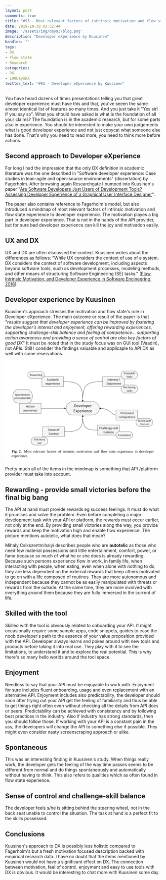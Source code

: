 ```yaml
---
layout: post
comments: true
title: "#93 - Most relevant factors of intrinsic motivation and flow state experience to developer experience."
date: 2019-10-30 03:32:44
image: '/assets/img/day93/blog.png'
description: "Developer eXperience by Kuusinen"
handles: "" 
tags:
- DX 
- Flow state
- Research
categories:
- DX
- 100DaysDX
twitter_text: "#93 - Developer eXperience by Kuusinen"
---
```


You have heard dozens of times presentations telling you that great developer experience must have this and that, you've seeen the same almost identical list of features so many times. And you just take it "Yes sir! If you say so". What you should have asked is what is the foundation of all your claims? The foundation is in the academic research, but for some parts also in experience. You should be interested to make your own judgements what is good developer experience and not just copycat what someone else has done. That's why you need to read more, you need to think more before actions. 

## Second approach to Developer eXperience

For long I had the impression that the only DX definition in academic literature was the one described in "Software developer experience: Case studies in lean-agile and open-source environments" (dissertation) by Fagerholm. After browsing again Researchgate I bumped into Kuusinen's paper "[Are Software Developers Just Users of Development Tools? Assessing Developer Experience of a Graphical User Interface Designer](https://tutcris.tut.fi/portal/en/publications/are-software-developers-just-users-of-development-tools-assessing-developer-experience-of-a-graphical-user-interface-designer(1ff55e4a-4d34-47f6-bf69-ce6b900b78c1).html)". 

The paper also contains reference to Fagerholm's model, but also introduced a mindmap of most relevant factors of intrinsic motivation and flow state experience to developer experience. The motivation playes a big part in developer experience. That is not in the hands of the API provider, but for sure bad developer experience can kill the joy and motivation easily. 

## UX and DX

UX and DX are often discussed the context. Kuusinen writes about the differences as follows: "While UX considers the context of use of a system, DX considers the context of software development, including aspects beyond software tools, such as development processes, modeling methods, and other means of structuring Software Engineering (SE) tasks." ([Flow, Intrinsic Motivation, and Developer Experience in Software Engineering, 2016](https://www.researchgate.net/publication/303182726_Flow_Intrinsic_Motivation_and_Developer_Experience_in_Software_Engineering))


## Developer experience by Kuusinen

Kuusinen's approach stresses the motivation and flow state's role in Developer eXperience. The main outcome or result of the paper is that "_results suggest that developer experience can be improved by fostering the developer’s interest and enjoyment, offering rewarding experiences, supporting challenge-skill balance and feeling of competence... supporting action awareness and providing a sense of control are also key factors of good DX_" It must be noted that in the study focus was on GUI tool (Vaadin), not APIs. Still I consider the findings valuable and applicaple to API DX as well with some reservations. 

<img itemprop="image" src="/assets/img/day93/dx.png" alt="{{site.name}}">

Pretty much all of the items in the mindmap is something that API /platform provider must take into account.  

## Rewarding - provide small victories before the final big bang

The API at hand must provide rewards eg success feelings. It must do what it promises and solve the problem. Even before completing a major development task with your API or platform, the rewards must occur earlier, not only at the end. By providing small victories along the way, you provide rewards and keep the motivation high and enable flow experience. The picture mentions autotelic, what does that mean?

Mihaly Csikszentmihalyi describes people who are **autotelic** as those who need few material possessions and little entertainment, comfort, power, or fame because so much of what he or she does is already rewarding. Because such persons experience flow in work, in family life, when interacting with people, when eating, even when alone with nothing to do, they are less dependent on the external rewards that keep others motivated to go on with a life composed of routines. They are more autonomous and independent because they cannot be as easily manipulated with threats or rewards from the outside. At the same time, they are more involved with everything around them because they are fully immersed in the current of life.

## Skilled with the tool

Skilled with the tool is obviously related to onboarding your API. It might occasionally require some sample apps, code snippets, guides to ease the noob developer's path to the essence of your value proposition provided with the API. Developer always learns and pokes around with new tools and products before taking it into real use. They play with it to see the limitations, to understand it and to explore the real potential. This is why there's so many hello worlds around the tool space. 

## Enjoyment

Needless to say that your API must be enjoyable to work with. Enjoyment for sure includes fluent onboarding, usage and even replacement with an alternative API. Enjoyment includes also predictability; the developer should soon after trying out your API get the feeling of familiarity and thus be able to get things right often even without checking all the details from API docs or peers. Predictability can be achieved with consistency and by following best practices in the industry. Also if industry has strong standards, then you should follow those. If working with your API is a constant pain in the ass, the developers will change the API to something else if possible. They might even consider nasty screenscraping approach or alike. 

## Spontaneous

This was an interesting finding in Kuusinen's study. When things really work, the developer gets the feeling of the way time passes seems to be different from normal and do things spontaneously and automatically without having to think. This also refers to qualities which as often found in flow state experience. 

## Sense of control and challenge-skill balance

The developer feels s/he is sitting behind the steering wheel, not in the back seat unable to control the situation. The task at hand is a perfect fit to the skills possessed. 

## Conclusions

Kuusinen's approach to DX is possibly less holistic compared to Fagerholm's but a fresh motivation focused description backed with empirical research data. I have no doubt that the items mentioned by Kuusinen would not have a significant effect on DX. The connection between motivation, feel of control, enjoyment and easy to use tools with DX is obvious. It would be interesting to chat more with Kuusinen some day. 